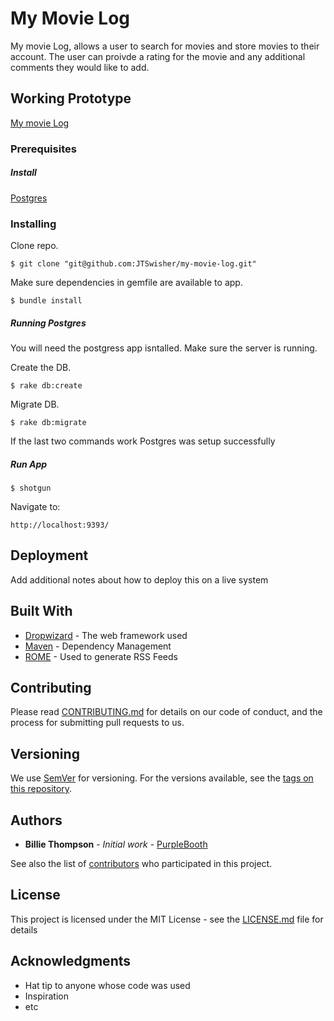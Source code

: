 # My Movie Log

My movie Log, allows a user to search for movies and store movies to their account. The user can proivde a rating for the movie and any additional comments they would like to add. 

## Working Prototype

[ My movie Log](https://my-movie-log.herokuapp.com)

### Prerequisites

##### Install

[Postgres](https://postgresapp.com)


### Installing

Clone repo.
```
$ git clone "git@github.com:JTSwisher/my-movie-log.git"
```
Make sure dependencies in gemfile are available to app.
```
$ bundle install
```

##### Running Postgres

You will need the postgress app isntalled. Make sure the server is running.

Create the DB.
```
$ rake db:create
```

Migrate DB.
```
$ rake db:migrate
```
If the last two commands work Postgres was setup successfully

##### Run App 
```
$ shotgun
```

Navigate to:
```
http://localhost:9393/
```


## Deployment

Add additional notes about how to deploy this on a live system

## Built With

* [Dropwizard](http://www.dropwizard.io/1.0.2/docs/) - The web framework used
* [Maven](https://maven.apache.org/) - Dependency Management
* [ROME](https://rometools.github.io/rome/) - Used to generate RSS Feeds

## Contributing

Please read [CONTRIBUTING.md](https://gist.github.com/PurpleBooth/b24679402957c63ec426) for details on our code of conduct, and the process for submitting pull requests to us.

## Versioning

We use [SemVer](http://semver.org/) for versioning. For the versions available, see the [tags on this repository](https://github.com/your/project/tags). 

## Authors

* **Billie Thompson** - *Initial work* - [PurpleBooth](https://github.com/PurpleBooth)

See also the list of [contributors](https://github.com/your/project/contributors) who participated in this project.

## License

This project is licensed under the MIT License - see the [LICENSE.md](LICENSE.md) file for details

## Acknowledgments

* Hat tip to anyone whose code was used
* Inspiration
* etc

